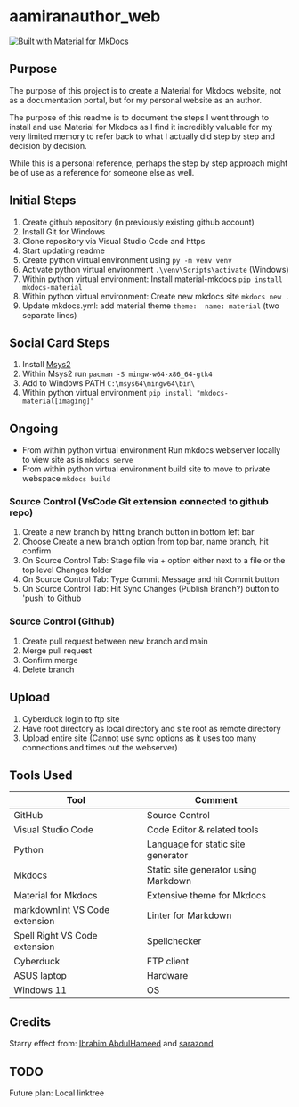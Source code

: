 # aamiranauthor_web

[![Built with Material for MkDocs](https://img.shields.io/badge/Material_for_MkDocs-526CFE?style=for-the-badge&logo=MaterialForMkDocs&logoColor=white)](https://squidfunk.github.io/mkdocs-material/)

## Purpose

The purpose of this project is to create a Material for Mkdocs website, not as a documentation portal, but for my personal website as an author.

The purpose of this readme is to document the steps I went through to install and use Material for Mkdocs as I find it incredibly valuable for my very limited memory to refer back to what I actually did step by step and decision by decision.

While this is a personal reference, perhaps the step by step approach might be of use as a reference for someone else as well.

## Initial Steps

1. Create github repository (in previously existing github account)
2. Install Git for Windows
3. Clone repository via Visual Studio Code and https
4. Start updating readme
5. Create python virtual environment using `py -m venv venv`
6. Activate python virtual environment `.\venv\Scripts\activate` (Windows)
7. Within python virtual environment: Install material-mkdocs `pip install mkdocs-material`
8. Within python virtual environment: Create new mkdocs site `mkdocs new .`
9. Update mkdocs.yml: add material theme `theme:  name: material` (two separate lines)

## Social Card Steps

1. Install [Msys2](https://www.msys2.org/)
2. Within Msys2 run `pacman -S mingw-w64-x86_64-gtk4`
3. Add to Windows PATH `C:\msys64\mingw64\bin\`
4. Within python virtual environment `pip install "mkdocs-material[imaging]"`

## Ongoing

- From within python virtual environment Run mkdocs webserver locally to view site as is `mkdocs serve`
- From within python virtual environment build site to move to private webspace `mkdocs build`

### Source Control (VsCode Git extension connected to github repo)

1. Create a new branch by hitting branch button in bottom left bar
2. Choose Create a new branch option from top bar, name branch, hit confirm
3. On Source Control Tab: Stage file via + option either next to a file or the top level Changes folder
4. On Source Control Tab: Type Commit Message and hit Commit button
5. On Source Control Tab: Hit Sync Changes (Publish Branch?) button to 'push' to Github

### Source Control (Github)

1. Create pull request between new branch and main
2. Merge pull request
3. Confirm merge
4. Delete branch

## Upload

1. Cyberduck login to ftp site
2. Have root directory as local directory and site root as remote directory
3. Upload entire site (Cannot use sync options as it uses too many connections and times out the webserver)

## Tools Used

| Tool | Comment |
| --- | --- |
| GitHub | Source Control |
| Visual Studio Code | Code Editor & related tools |
| Python | Language for static site generator |
| Mkdocs | Static site generator using Markdown |
| Material for Mkdocs | Extensive theme for Mkdocs |
| markdownlint VS Code extension | Linter for Markdown |
| Spell Right VS Code extension | Spellchecker |
| Cyberduck | FTP client |
| ASUS laptop | Hardware |
| Windows 11 | OS |

## Credits

Starry effect from: [Ibrahim AbdulHameed](https://codepen.io/Ibrahim-Abdulhameed/pen/oNJMEGV) and [sarazond](https://codepen.io/sarazond/pen/LYGbwj)

## TODO

Future plan: Local linktree
